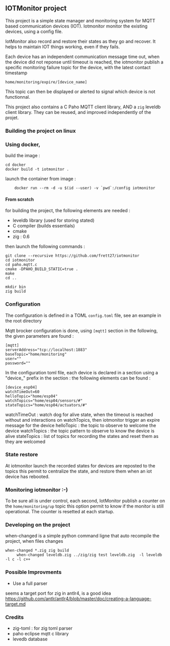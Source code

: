 
## IOTMonitor project

This project is a simple state manager and monitoring system for MQTT based communication devices (IOT). Iotmonitor monitor the existing devices, using a config file. 

IotMonitor also record and restore their states as they go and recover. It helps to maintain IOT things working, even if they fails.

Each device has an independent communication message time out, when the device did not reponse until timeout is reached, the iotmonitor publish a specific monitoring failure topic for the device, with the latest contact timestamp

	home/monitoring/expire/[device_name]

This topic can then be displayed or alerted to signal which device is not functionnal.


This project also contains a C Paho MQTT client library, AND a `zig` leveldb client library. They can be reused, and improved independently of the projet.


### Building the project on linux


### Using docker, 

build the image :

	cd docker
	docker build -t iotmonitor .

launch the container from image :

        docker run --rm -d -u $(id --user) -v `pwd`:/config iotmonitor


#### From scratch

for building the project, the following elements are needed :

- leveldb library (used for storing stated)
- C compiler (builds essentials)
- cmake
- zig : 0.6

then launch the following commands :

	git clone --recursive https://github.com/frett27/iotmonitor
	cd iotmonitor
	cd paho.mqtt.c
	cmake -DPAHO_BUILD_STATIC=true .
	make
	cd ..

	mkdir bin
	zig build
	


### Configuration

The configuration is defined in a TOML `config.toml` file, see an example in the root directory

Mqtt brocker configuration is done, using `[mqtt]` section
in the following, the given parameters are found :

	[mqtt]
	serverAddress="tcp://localhost:1883"
	baseTopic="home/monitoring"
	user=""
	password=""



In the configuration toml file, each device is declared in a section using a "device_" prefix
in the section : the following elements can be found :

	[device_esp04]
	watchTimeOut=60
	helloTopic="home/esp04"
	watchTopics="home/esp04/sensors/#"
	stateTopics="home/esp04/actuators/#"

watchTimeOut : watch dog for alive state, when the timeout is reached without and interactions on watchTopics, then iotmonitor trigger an expire message for the device
helloTopic : the topic to observe to welcome the device
watchTopics : the topic pattern to observe to know the device is alive
stateTopics : list of topics for recording the states and reset them as they are welcomed

### State restore

At iotmonitor launch the recorded states for devices are reposted to the topics
this permit to centralize the state, and restore them when an iot device has rebooted.

### Monitoring iotmonitor :-)

To be sure all is under control, each second, IotMonitor publish a counter on the `home/monitoring/up` topic
this option permit to know if the monitor is still operational.
The counter is resetted at each startup.

### Developing on the project

when-changed is a simple python command ligne that auto recompile the project, when files changes

	when-changed *.zig zig build
		 when-changed leveldb.zig ../zig/zig test leveldb.zig  -l leveldb -l c -l c++

### Possible Improvments

- Use a full parser

seems a target port for zig in antlr4, is a good idea
https://github.com/antlr/antlr4/blob/master/doc/creating-a-language-target.md


### Credits

- zig-toml : for zig toml parser
- paho eclipse mqtt c library
- levedb database

